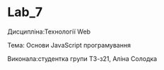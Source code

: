 # Lab_7

Дисципліна:Технології Web

Тема: Основи JavaScript програмування

Виконала:студентка групи ТЗ-з21, Аліна Солодка
